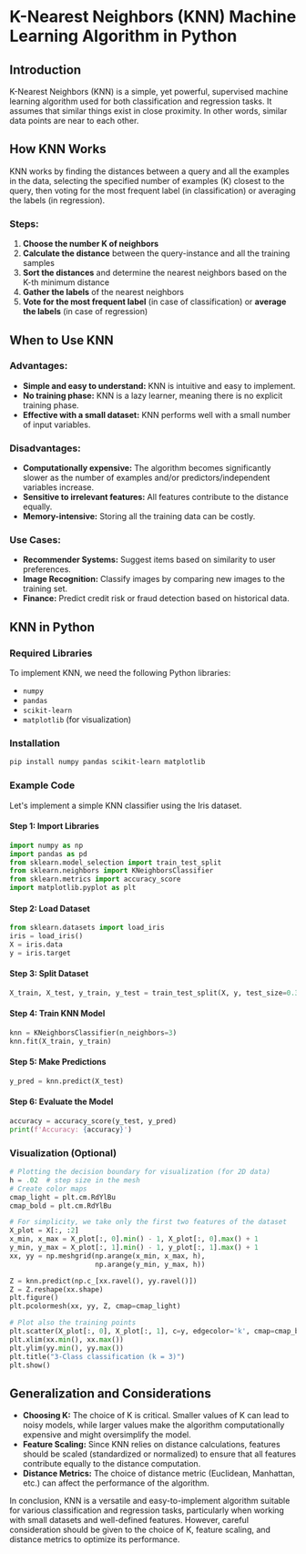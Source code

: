 # K-Nearest Neighbors (KNN) Machine Learning Algorithm in Python

## Introduction
K-Nearest Neighbors (KNN) is a simple, yet powerful, supervised machine learning algorithm used for both classification and regression tasks. It assumes that similar things exist in close proximity. In other words, similar data points are near to each other.

## How KNN Works
KNN works by finding the distances between a query and all the examples in the data, selecting the specified number of examples (K) closest to the query, then voting for the most frequent label (in classification) or averaging the labels (in regression).

### Steps:
1. **Choose the number K of neighbors**
2. **Calculate the distance** between the query-instance and all the training samples
3. **Sort the distances** and determine the nearest neighbors based on the K-th minimum distance
4. **Gather the labels** of the nearest neighbors
5. **Vote for the most frequent label** (in case of classification) or **average the labels** (in case of regression)

## When to Use KNN
### Advantages:
- **Simple and easy to understand:** KNN is intuitive and easy to implement.
- **No training phase:** KNN is a lazy learner, meaning there is no explicit training phase.
- **Effective with a small dataset:** KNN performs well with a small number of input variables.

### Disadvantages:
- **Computationally expensive:** The algorithm becomes significantly slower as the number of examples and/or predictors/independent variables increase.
- **Sensitive to irrelevant features:** All features contribute to the distance equally.
- **Memory-intensive:** Storing all the training data can be costly.

### Use Cases:
- **Recommender Systems:** Suggest items based on similarity to user preferences.
- **Image Recognition:** Classify images by comparing new images to the training set.
- **Finance:** Predict credit risk or fraud detection based on historical data.

## KNN in Python

### Required Libraries
To implement KNN, we need the following Python libraries:
- `numpy`
- `pandas`
- `scikit-learn`
- `matplotlib` (for visualization)

### Installation
```bash
pip install numpy pandas scikit-learn matplotlib
```

### Example Code
Let's implement a simple KNN classifier using the Iris dataset.

#### Step 1: Import Libraries
```python
import numpy as np
import pandas as pd
from sklearn.model_selection import train_test_split
from sklearn.neighbors import KNeighborsClassifier
from sklearn.metrics import accuracy_score
import matplotlib.pyplot as plt
```

#### Step 2: Load Dataset
```python
from sklearn.datasets import load_iris
iris = load_iris()
X = iris.data
y = iris.target
```

#### Step 3: Split Dataset
```python
X_train, X_test, y_train, y_test = train_test_split(X, y, test_size=0.3, random_state=42)
```

#### Step 4: Train KNN Model
```python
knn = KNeighborsClassifier(n_neighbors=3)
knn.fit(X_train, y_train)
```

#### Step 5: Make Predictions
```python
y_pred = knn.predict(X_test)
```

#### Step 6: Evaluate the Model
```python
accuracy = accuracy_score(y_test, y_pred)
print(f'Accuracy: {accuracy}')
```

### Visualization (Optional)
```python
# Plotting the decision boundary for visualization (for 2D data)
h = .02  # step size in the mesh
# Create color maps
cmap_light = plt.cm.RdYlBu
cmap_bold = plt.cm.RdYlBu

# For simplicity, we take only the first two features of the dataset
X_plot = X[:, :2]
x_min, x_max = X_plot[:, 0].min() - 1, X_plot[:, 0].max() + 1
y_min, y_max = X_plot[:, 1].min() - 1, y_plot[:, 1].max() + 1
xx, yy = np.meshgrid(np.arange(x_min, x_max, h),
                     np.arange(y_min, y_max, h))

Z = knn.predict(np.c_[xx.ravel(), yy.ravel()])
Z = Z.reshape(xx.shape)
plt.figure()
plt.pcolormesh(xx, yy, Z, cmap=cmap_light)

# Plot also the training points
plt.scatter(X_plot[:, 0], X_plot[:, 1], c=y, edgecolor='k', cmap=cmap_bold)
plt.xlim(xx.min(), xx.max())
plt.ylim(yy.min(), yy.max())
plt.title("3-Class classification (k = 3)")
plt.show()
```

## Generalization and Considerations
- **Choosing K:** The choice of K is critical. Smaller values of K can lead to noisy models, while larger values make the algorithm computationally expensive and might oversimplify the model.
- **Feature Scaling:** Since KNN relies on distance calculations, features should be scaled (standardized or normalized) to ensure that all features contribute equally to the distance computation.
- **Distance Metrics:** The choice of distance metric (Euclidean, Manhattan, etc.) can affect the performance of the algorithm.

In conclusion, KNN is a versatile and easy-to-implement algorithm suitable for various classification and regression tasks, particularly when working with small datasets and well-defined features. However, careful consideration should be given to the choice of K, feature scaling, and distance metrics to optimize its performance.
